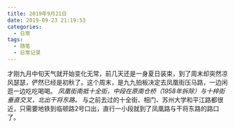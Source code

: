 ```yaml
---
title: 2019年9月21日
date: 2019-09-23 21:19:53
categories: 
  - 日常
tags:
  - 随笔
  - 日常记录
---
```


才刚九月中旬天气就开始变化无常，前几天还是一身夏日装束，到了周末却突然凉风瑟瑟，俨然已经是初秋了。这个周末，是九九拍板决定去凤凰街压马路，一边闲逛一边吃吃喝喝。 _凤凰街南抵十全街，中段在原南仓桥（1958年拆除）与十梓街垂直交叉，北出干将东路。_ 与之前去过的十全街、相门、苏州大学和平江路都很近，只需要地铁到临顿路2号口出，直行一小段就到了凤凰路与干将东路的路口了。

<!--more-->
